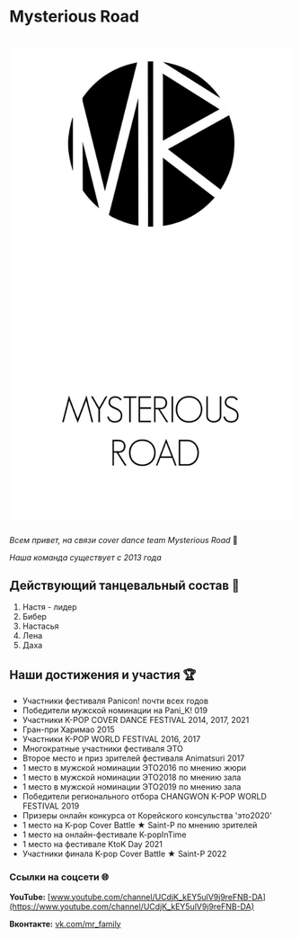 # Mysterious Road

# ![Логотип Mysterious Road](/emfWO5qRMUs.jpg)

_Всем привет, на связи cover dance team Mysterious Road_ :wave:

_Наша команда существует с 2013 года_

## Действующий танцевальный состав :dancers:
1. Настя - лидер
2. Бибер
3. Настасья
4. Лена
5. Даха
  
## Наши достижения и участия :trophy:
- Участники фестиваля Panicon! почти всех годов
- Победители мужской номинации на Pani_K! 019
- Участники K-POP COVER DANCE FESTIVAL 2014, 2017, 2021
- Гран-при Харимао 2015
- Участники K-POP WORLD FESTIVAL 2016, 2017
- Многократные участники фестиваля ЭТО
- Второе место и приз зрителей фестиваля Animatsuri 2017
- 1 место в мужской номинации ЭТО2016 по мнению жюри
- 1 место в мужской номинации ЭТО2018 по мнению зала
- 1 место в мужской номинации ЭТО2019 по мнению зала
- Победители регионального отбора CHANGWON K-POP WORLD FESTIVAL 2019
- Призеры онлайн конкурса от Корейского консульства 'это2020'
- 1 место на K-pop Cover Battle ★ Saint-P по мнению зрителей
- 1 место на онлайн-фестивале K-popInTime
- 1 место на фестивале KtoK Day 2021
- Участники финала K-pop Cover Battle ★ Saint-P 2022

### Ссылки на соцсети :globe_with_meridians:
**YouTube:** [www.youtube.com/channel/UCdjK_kEY5ulV9j9reFNB-DA](https://www.youtube.com/channel/UCdjK_kEY5ulV9j9reFNB-DA)

**Вконтакте:** [vk.com/mr_family](https://vk.com/mr_family)

